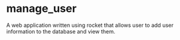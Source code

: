 # manage_user

A web application written using rocket that allows user to add user information to the database and view them.
